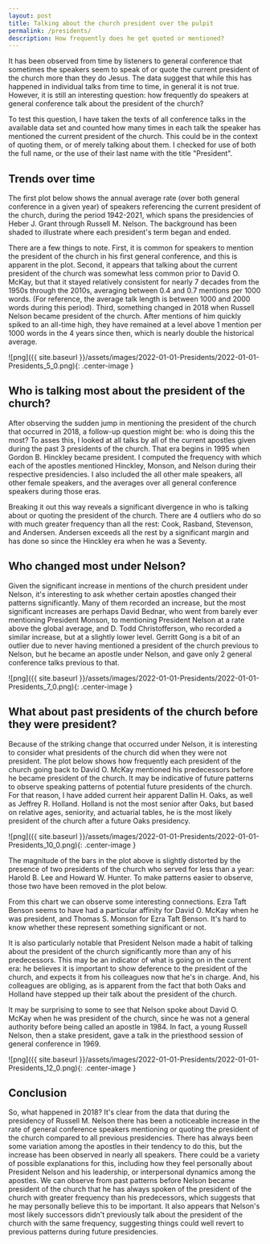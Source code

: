 ```yaml
---
layout: post
title: Talking about the church president over the pulpit
permalink: /presidents/
description: How frequently does he get quoted or mentioned?
---
```


It has been observed from time by listeners to general conference that sometimes the speakers seem to speak of or quote the current president of the church more than they do Jesus. The data suggest that while this has happened in individual talks from time to time, in general it is not true. However, it is still an interesting question: how frequently do speakers at general conference talk about the president of the church?

To test this question, I have taken the texts of all conference talks in the available data set and counted how many times in each talk the speaker has mentioned the current president of the church. This could be in the context of quoting them, or of merely talking about them. I checked for use of both the full name, or the use of their last name with the title "President".

## Trends over time
The first plot below shows the annual average rate (over both general conference in a given year) of speakers referencing the current president of the church, during the period 1942-2021, which spans the presidencies of Heber J. Grant through Russell M. Nelson. The background has been shaded to illustrate where each president's term began and ended.

There are a few things to note. First, it is common for speakers to mention the president of the church in his first general conference, and this is apparent in the plot. Second, it appears that talking about the current president of the church was somewhat less common prior to David O. McKay, but that it stayed relatively consistent for nearly 7 decades from the 1950s through the 2010s, averaging between 0.4 and 0.7 mentions per 1000 words. (For reference, the average talk length is between 1000 and 2000 words during this period). Third, something changed in 2018 when Russell Nelson became president of the church. After mentions of him quickly spiked to an all-time high, they have remained at a level above 1 mention per 1000 words in the 4 years since then, which is nearly double the historical average.

![png]({{ site.baseurl }}/assets/images/2022-01-01-Presidents/2022-01-01-Presidents_5_0.png){: .center-image }

## Who is talking most about the president of the church?
After observing the sudden jump in mentioning the president of the church that occurred in 2018, a follow-up question might be: who is doing this the most? To asses this, I looked at all talks by all of the current apostles given during the past 3 presidents of the church. That era begins in 1995 when Gordon B. Hinckley became president. I computed the frequency with which each of the apostles mentioned Hinckley, Monson, and Nelson during their respective presidencies. I also included the all other male speakers, all other female speakers, and the averages over all general conference speakers during those eras.

Breaking it out this way reveals a significant divergence in who is talking about or quoting the president of the church. There are 4 outliers who do so with much greater frequency than all the rest: Cook, Rasband, Stevenson, and Andersen. Andersen exceeds all the rest by a significant margin and has done so since the Hinckley era when he was a Seventy.

## Who changed most under Nelson?
Given the significant increase in mentions of the church president under Nelson, it's interesting to ask whether certain apostles changed their patterns significantly. Many of them recorded an increase, but the most significant increases are perhaps David Bednar, who went from barely ever mentioning President Monson, to mentioning President Nelson at a rate above the global average, and D. Todd Christofferson, who recorded a similar increase, but at a slightly lower level. Gerritt Gong is a bit of an outlier due to never having mentioned a president of the church previous to Nelson, but he became an apostle under Nelson, and gave only 2 general conference talks previous to that.

![png]({{ site.baseurl }}/assets/images/2022-01-01-Presidents/2022-01-01-Presidents_7_0.png){: .center-image }

## What about past presidents of the church before they were president?
Because of the striking change that occurred under Nelson, it is interesting to consider what presidents of the church did when they were not president. The plot below shows how frequently each president of the church going back to David O. McKay mentioned his predecessors before he became president of the church. It may be indicative of future patterns to observe speaking patterns of potential future presidents of the church. For that reason, I have added current heir apparent Dallin H. Oaks, as well as Jeffrey R. Holland. Holland is not the most senior after Oaks, but based on relative ages, seniority, and actuarial tables, he is the most likely president of the church after a future Oaks presidency.

![png]({{ site.baseurl }}/assets/images/2022-01-01-Presidents/2022-01-01-Presidents_10_0.png){: .center-image }

The magnitude of the bars in the plot above is slightly distorted by the presence of two presidents of the church who served for less than a year: Harold B. Lee and Howard W. Hunter. To make patterns easier to observe, those two have been removed in the plot below.

From this chart we can observe some interesting connections. Ezra Taft Benson seems to have had a particular affinity for David O. McKay when he was president, and Thomas S. Monson for Ezra Taft Benson. It's hard to know whether these represent something significant or not.

It is also particularly notable that President Nelson made a habit of talking about the president of the church significantly more than any of his predecessors. This may be an indicator of what is going on in the current era: he believes it is important to show deference to the president of the church, and expects it from his colleagues now that he's in charge. And, his colleagues are obliging, as is apparent from the fact that both Oaks and Holland have stepped up their talk about the president of the church.

It may be surprising to some to see that Nelson spoke about David O. McKay when he was president of the church, since he was not a general authority before being called an apostle in 1984. In fact, a young Russell Nelson, then a stake president, gave a talk in the priesthood session of general conference in 1969.

![png]({{ site.baseurl }}/assets/images/2022-01-01-Presidents/2022-01-01-Presidents_12_0.png){: .center-image }

## Conclusion
So, what happened in 2018? It's clear from the data that during the presidency of Russell M. Nelson there has been a noticeable increase in the rate of general conference speakers mentioning or quoting the president of the church compared to all previous presidencies. There has always been some variation among the apostles in their tendency to do this, but the increase has been observed in nearly all speakers. There could be a variety of possible explanations for this, including how they feel personally about President Nelson and his leadership, or interpersonal dynamics among the apostles. We can observe from past patterns before Nelson became president of the church that he has always spoken of the president of the church with greater frequency than his predecessors, which suggests that he may personally believe this to be important. It also appears that Nelson's most likely successors didn't previously talk about the president of the church with the same frequency, suggesting things could well revert to previous patterns during future presidencies.

